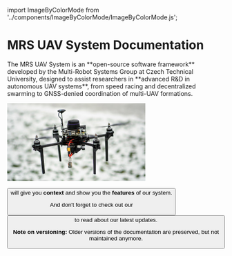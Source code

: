 import ImageByColorMode from '../components/ImageByColorMode/ImageByColorMode.js';

<ImageByColorMode 
lightModeImage="./img/mrs_f4f_large_light.png"
darkModeImage="./img/mrs_f4f_large_dark.png"
/>

# MRS UAV System Documentation

<div class="text_image_side_by_side">

<p>
The MRS UAV System is an **open-source software framework** developed by the Multi-Robot Systems Group at Czech Technical University, designed to assist researchers in **advanced R&D in autonomous UAV systems**, from speed racing and decentralized swarming to GNSS-denied coordination of multi-UAV formations.
</p>

![UAV image](img/x500_real.jpg)

</div>

<Button label="📖 Documentation" link="/docs/introduction" /> will give you **context** and show you the **features** of our system.

And don't forget to check out our <Button label="✏️ blog" link="/blog" /> to read about our latest updates.

**Note on versioning:** Older versions of the documentation are preserved, but not maintained anymore.
